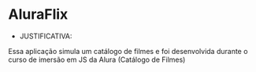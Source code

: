 # AluraFlix

- JUSTIFICATIVA:

Essa aplicação simula um catálogo de filmes e foi desenvolvida durante o curso de imersão em JS da Alura (Catálogo de Filmes)
